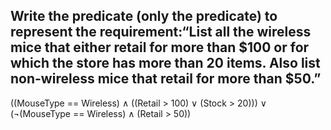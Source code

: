 ## Write the predicate (only the predicate) to represent the requirement:“List all the wireless mice that either retail for more than $100 or for which the store has more than 20 items. Also list non-wireless mice that retail for more than $50.”

 ((MouseType == Wireless) ∧ ((Retail > 100) ∨ (Stock > 20))) ∨ (¬(MouseType == Wireless) ∧ (Retail > 50))